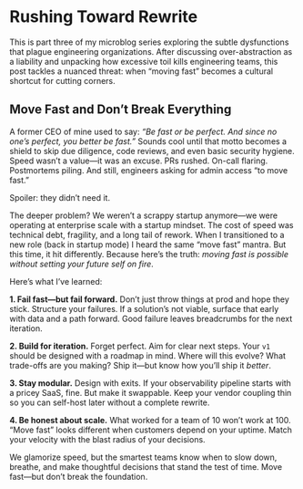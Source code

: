 # Rushing Toward Rewrite

This is part three of my microblog series exploring the subtle dysfunctions that plague engineering organizations. After discussing over-abstraction as a liability and unpacking how excessive toil kills engineering teams, this post tackles a nuanced threat: when “moving fast” becomes a cultural shortcut for cutting corners.

## Move Fast and Don’t Break Everything

A former CEO of mine used to say: _“Be fast or be perfect. And since no one’s perfect, you better be fast.”_ Sounds cool until that motto becomes a shield to skip due diligence, code reviews, and even basic security hygiene. Speed wasn’t a value—it was an excuse. PRs rushed. On-call flaring. Postmortems piling. And still, engineers asking for admin access “to move fast.”

Spoiler: they didn’t need it.

The deeper problem? We weren’t a scrappy startup anymore—we were operating at enterprise scale with a startup mindset. The cost of speed was technical debt, fragility, and a long tail of rework. When I transitioned to a new role (back in startup mode) I heard the same “move fast” mantra. But this time, it hit differently. Because here’s the truth: _moving fast is possible without setting your future self on fire_.

Here’s what I’ve learned:

**1. Fail fast—but fail forward.** Don’t just throw things at prod and hope they stick. Structure your failures. If a solution’s not viable, surface that early with data and a path forward. Good failure leaves breadcrumbs for the next iteration.

**2. Build for iteration.** Forget perfect. Aim for clear next steps. Your `v1` should be designed with a roadmap in mind. Where will this evolve? What trade-offs are you making? Ship it—but know how you’ll ship it _better_.

**3. Stay modular.** Design with exits. If your observability pipeline starts with a pricey SaaS, fine. But make it swappable. Keep your vendor coupling thin so you can self-host later without a complete rewrite.

**4. Be honest about scale.** What worked for a team of 10 won’t work at 100. “Move fast” looks different when customers depend on your uptime. Match your velocity with the blast radius of your decisions.

We glamorize speed, but the smartest teams know when to slow down, breathe, and make thoughtful decisions that stand the test of time. Move fast—but don’t break the foundation.

